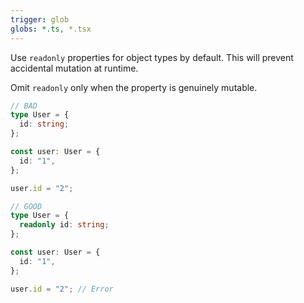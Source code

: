 ```yaml
---
trigger: glob
globs: *.ts, *.tsx
---
```


Use `readonly` properties for object types by default. This will prevent accidental mutation at runtime.

Omit `readonly` only when the property is genuinely mutable.

```ts
// BAD
type User = {
  id: string;
};

const user: User = {
  id: "1",
};

user.id = "2";
```

```ts
// GOOD
type User = {
  readonly id: string;
};

const user: User = {
  id: "1",
};

user.id = "2"; // Error
```
